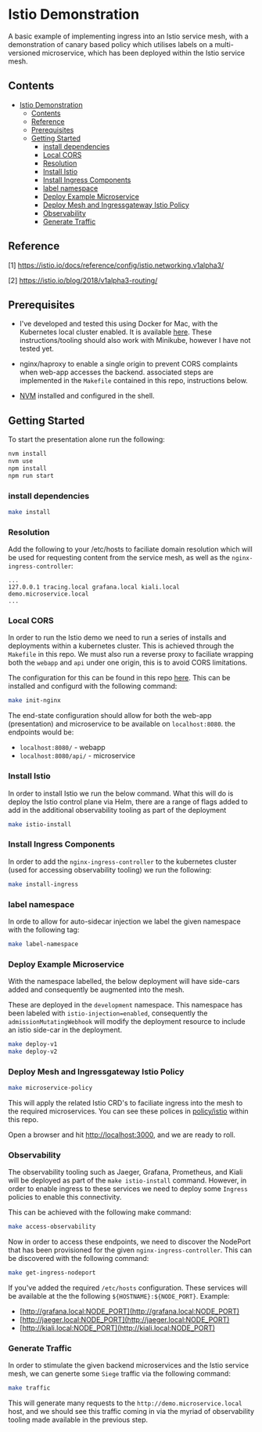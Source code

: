 # Istio Demonstration

A basic example of implementing ingress into an Istio service mesh, with a demonstration of canary based policy which utilises labels on a multi-versioned microservice, which has been deployed within the Istio service mesh.

## Contents

- [Istio Demonstration](#istio-demonstration)
    - [Contents](#contents)
    - [Reference](#reference)
    - [Prerequisites](#prerequisites)
    - [Getting Started](#getting-started)
        - [install dependencies](#install-dependencies)
        - [Local CORS](#local-cors)
        - [Resolution](#resolution)
        - [Install Istio](#install-istio)
        - [Install Ingress Components](#install-ingress-components)
        - [label namespace](#label-namespace)
        - [Deploy Example Microservice](#deploy-example-microservice)
        - [Deploy Mesh and Ingressgateway Istio Policy](#deploy-mesh-and-ingressgateway-istio-policy)
        - [Observability](#observability)
        - [Generate Traffic](#generate-traffic)

## Reference

[1] https://istio.io/docs/reference/config/istio.networking.v1alpha3/

[2] https://istio.io/blog/2018/v1alpha3-routing/

## Prerequisites

- I've developed and tested this using Docker for Mac, with the Kubernetes local cluster enabled.  It is available [here](https://store.docker.com/editions/community/docker-ce-desktop-mac).  These instructions/tooling should also work with Minikube, however I have not tested yet.

- nginx/haproxy to enable a single origin to prevent CORS complaints when web-app accesses the backend. associated steps are implemented in the `Makefile` contained in this repo, instructions below.

- [NVM](https://github.com/creationix/nvm) installed and configured in the shell.

## Getting Started

To start the presentation alone run the following:

```bash
nvm install
nvm use
npm install
npm run start
```

### install dependencies

```bash
make install
```

### Resolution

Add the following to your /etc/hosts to faciliate domain resolution which will be
used for requesting content from the service mesh, as well as the `nginx-ingress-controller`:

```text
...
127.0.0.1 tracing.local grafana.local kiali.local demo.microservice.local
...
```

### Local CORS

In order to run the Istio demo we need to run a series of installs and deployments within a kubernetes cluster. This is achieved through the `Makefile` in this repo.
We must also run a reverse proxy to faciliate wrapping both the `webapp` and `api` under one origin, this is to avoid CORS limitations.

The configuration for this can be found in this repo [here](policy/nginx/nginx.conf). This can be installed and configurd with the following command:

```bash
make init-nginx
```

The end-state configuration should allow for both the web-app (presentation) and microservice to be available on `localhost:8080`. the endpoints would be:

- `localhost:8080/` - webapp
- `localhost:8080/api/` - microservice

### Install Istio

In order to install Istio we run the below command. What this will do is deploy the Istio control plane via Helm, there are a range of flags added to add in the additional observability tooling as part of the deployment

```bash
make istio-install
```

### Install Ingress Components

In order to add the `nginx-ingress-controller` to the kubernetes cluster (used for accessing observability tooling) we run the following:

```bash
make install-ingress
```

### label namespace

In orde to allow for auto-sidecar injection we label the given namespace with the following tag:

```bash
make label-namespace
```

### Deploy Example Microservice

With the namespace labelled, the below deployment will have side-cars added and consequently be augmented into the mesh.

These are deployed in the `development` namespace. This namespace has been labeled with `istio-injection=enabled`, consequently the `admissionMutatingWebhook` will modify the deployment resource to include an istio side-car in the deployment.

```bash
make deploy-v1
make deploy-v2
```

### Deploy Mesh and Ingressgateway Istio Policy

```bash
make microservice-policy
```

This will apply the related Istio CRD's to faciliate ingress into the mesh to the required microservices. You can see these polices in [policy/istio](/policy/istio) within this repo.

Open a browser and hit [http://localhost:3000](http://localhost:3000), and we are ready to roll.

### Observability

The observability tooling such as Jaeger, Grafana, Prometheus, and Kiali will be deployed as part of the `make istio-install` command. However, in order to enable ingress to these services we need to deploy some `Ingress` policies to enable this connectivity.

This can be achieved with the following make command:

```bash
make access-observability
```

Now in order to access these endpoints, we need to discover the NodePort that has been provisioned for the given `nginx-ingress-controller`. This can be discovered with the following command:

```bash
make get-ingress-nodeport
```

If you've added the required `/etc/hosts` configuration. These services will be available at the the following `${HOSTNAME}:${NODE_PORT}`. Example:

- [http://grafana.local:NODE_PORT](http://grafana.local:NODE_PORT)
- [http://jaeger.local:NODE_PORT](http://jaeger.local:NODE_PORT)
- [http://kiali.local:NODE_PORT](http://kiali.local:NODE_PORT)

### Generate Traffic

In order to stimulate the given backend microservices and the Istio service mesh, we can generte some `Siege` traffic via the following command:

```bash
make traffic
```

This will generate many requests to the `http://demo.microservice.local` host, and we should see this traffic coming in via the myriad of observability tooling made available in the previous step.
